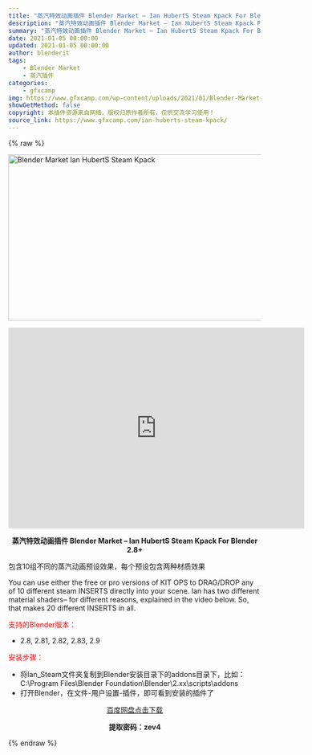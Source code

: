 ```yaml
---
title: "蒸汽特效动画插件 Blender Market – Ian HubertS Steam Kpack For Blender 2.8+"
description: "蒸汽特效动画插件 Blender Market – Ian HubertS Steam Kpack For Blender 2.8+ 包含10组不同的蒸汽动画预设效果，每个预设包含两种材质..."
summary: "蒸汽特效动画插件 Blender Market – Ian HubertS Steam Kpack For Blender 2.8+ 包含10组不同的蒸汽动画预设效果，每个预设包含两种材质..."
date: 2021-01-05 00:00:00
updated: 2021-01-05 00:00:00
author: blenderit
tags: 
    - Blender Market
    - 蒸汽插件
categories:
    - gfxcamp
img: https://www.gfxcamp.com/wp-content/uploads/2021/01/Blender-Market-Ian-HubertS-Steam-Kpack.jpg
showGetMethod: false
copyright: 本插件资源来自网络，版权归原作者所有，仅供交流学习使用！
source_link: https://www.gfxcamp.com/ian-huberts-steam-kpack/
---
```


{% raw %}
<div><p><img decoding="async" class="aligncenter size-full wp-image-91768" src="https://www.gfxcamp.com/wp-content/uploads/2021/01/Blender-Market-Ian-HubertS-Steam-Kpack.jpg" data-src="https://www.gfxcamp.com/wp-content/uploads/2021/01/Blender-Market-Ian-HubertS-Steam-Kpack.jpg" alt="Blender Market Ian HubertS Steam Kpack" width="590" height="331" data-srcset="https://www.gfxcamp.com/wp-content/uploads/2021/01/Blender-Market-Ian-HubertS-Steam-Kpack.jpg 590w, https://www.gfxcamp.com/wp-content/uploads/2021/01/Blender-Market-Ian-HubertS-Steam-Kpack-150x84.jpg 150w, https://www.gfxcamp.com/wp-content/uploads/2021/01/Blender-Market-Ian-HubertS-Steam-Kpack-160x90.jpg 160w, https://www.gfxcamp.com/wp-content/uploads/2021/01/Blender-Market-Ian-HubertS-Steam-Kpack-437x245.jpg 437w" data-sizes="(max-width: 590px) 100vw, 590px"></p><p style="text-align: center;"><iframe loading="lazy" src="https://player.youku.com/embed/XNTA0NDMxODI1Mg==" width="590" height="400" frameborder="0" allowfullscreen="allowfullscreen"></iframe></p><p style="text-align: center;"><strong>蒸汽特效动画插件 Blender Market – Ian HubertS Steam Kpack For Blender 2.8+</strong></p><p style="text-align: left;">包含10组不同的蒸汽动画预设效果，每个预设包含两种材质效果</p><p style="text-align: left;">You can use either the free or pro versions of KIT OPS to DRAG/DROP any of 10 different steam INSERTS directly into your scene. Ian has two different material shaders– for different reasons, explained in the video below. So, that makes 20 different INSERTS in all.</p><p style="text-align: left;"><span style="color: #ff0000;">支持的Blender版本：</span></p><ul>
<li style="text-align: left;">2.8, 2.81, 2.82, 2.83, 2.9</li>
</ul><p style="text-align: left;"><span style="color: #ff0000;">安装步骤：</span></p><ul>
<li>将Ian_Steam文件夹复制到Blender安装目录下的addons目录下，比如：C:\Program Files\Blender Foundation\Blender\2.xx\scripts\addons</li>
<li>打开Blender，在文件-用户设置-插件，即可看到安装的插件了</li>
</ul><p style="text-align: center;"><a class="maxbutton-3 maxbutton maxbutton-baidu" target="_blank" rel="noopener" href="https://pan.baidu.com/s/1ZF3GbOTEpn2JfRrem1xdKg"><span class="mb-text">百度网盘点击下载</span></a></p><p style="text-align: center;"><strong>提取密码：zev4</strong></p></div>
<div style="display: none">gfxcamp</div>
{% endraw %}